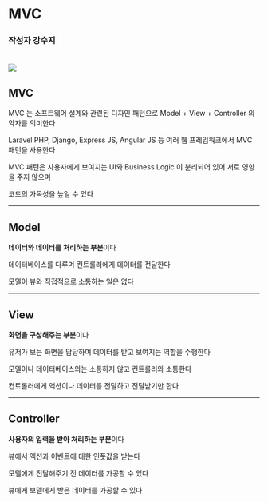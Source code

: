 # MVC

### **작성자 강수지** <br><br>

<img src="https://img1.daumcdn.net/thumb/R1280x0/?scode=mtistory2&fname=https%3A%2F%2Fblog.kakaocdn.net%2Fdn%2FbYq3QZ%2FbtrDcrGoB9L%2Fy4gBpdYbAtPqjkl0ZURbAk%2Fimg.png">

## MVC
MVC 는 소프트웨어 설계와 관련된 디자인 패턴으로 Model + View + Controller 의 약자를 의미한다

Laravel PHP, Django, Express JS, Angular JS 등 여러 웹 프레임워크에서 MVC 패턴을 사용한다


MVC 패턴은 사용자에게 보여지는 UI와 Business Logic 이 분리되어 있어 서로 영향을 주지 않으며

코드의 가독성을 높일 수 있다

---

## Model
**데이터와 데이터를 처리하는 부분**이다

데이터베이스를 다루며 컨트롤러에게 데이터를 전달한다

모델이 뷰와 직접적으로 소통하는 일은 없다

---

## View
**화면을 구성해주는 부분**이다

유저가 보는 화면을 담당하며 데이터를 받고 보여지는 역할을 수행한다

모델이나 데이터베이스와는 소통하지 않고 컨트롤러와 소통한다

컨트롤러에게 액션이나 데이터를 전달하고 전달받기만 한다

---

## Controller
**사용자의 입력을 받아 처리하는 부분**이다

뷰에서 엑션과 이벤트에 대한 인풋값을 받는다

모델에게 전달해주기 전 데이터를 가공할 수 있다

뷰에게 보델에게 받은 데이터를 가공할 수 있다
